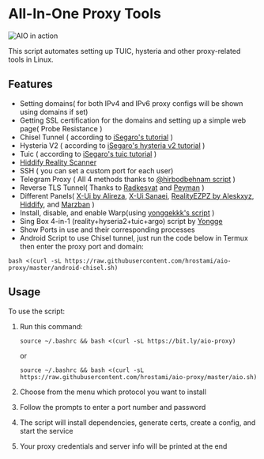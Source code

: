 # All-In-One Proxy Tools
![AIO in action](https://gcdnb.pbrd.co/images/YpZOm6VMjYjU.png?o=1)

This script automates setting up TUIC, hysteria and other proxy-related tools in Linux.
## Features
- Setting domains( for both IPv4 and IPv6 proxy configs will be shown using domains if set) 
- Getting SSL certification for the domains and setting up a simple web page( Probe Resistance )
- Chisel Tunnel ( according to [iSegaro's tutorial](https://telegra.ph/How-to-tunnel-traffic-over-HTTP-with-iSegaro-11-24) )
- Hysteria V2 ( according to [iSegaro's hysteria v2 tutorial](https://telegra.ph/How-run-Hysteria-V2-Protocol-with-iSegaro-09-0) )
- Tuic ( according to [iSegaro's tuic tutorial](https://telegra.ph/How-to-start-the-TUIC-v5-protocol-with-iSegaro-08-26) )
- [Hiddify Reality Scanner](https://github.com/hiddify/Hiddify-Reality-Scanner)
- SSH ( you can set a custom port for each user)
- Telegram Proxy ( All 4 methods thanks to [@hirbodbehnam script](https://github.com/HirbodBehnam/MTProtoProxyInstaller) )
- Reverse TLS Tunnel( Thanks to [Radkesvat](https://github.com/radkesvat/ReverseTlsTunnel) and [Peyman](https://github.com/Ptechgithub/ReverseTlsTunnel) )
- Different Panels( [X-Ui by Alireza](https://github.com/alireza0/x-ui), [X-Ui Sanaei](https://github.com/MHSanaei/3x-ui), [RealityEZPZ by Aleskxyz](https://github.com/aleskxyz/reality-ezpz), [Hiddify](https://github.com/hiddify/Hiddify-Server), and [Marzban](https://github.com/Gozargah/Marzban/) )
- Install, disable, and enable Warp(using [yonggekkk's script](https://github.com/yonggekkk/warp-yg) )
- Sing Box 4-in-1 (reality+hyseria2+tuic+argo) script by [Yongge](https://gitlab.com/rwkgyg/sing-box-yg)
- Show Ports in use and their corresponding processes
- Android Script to use Chisel tunnel, just run the code below in Termux then enter the proxy port and domain:
```
bash <(curl -sL https://raw.githubusercontent.com/hrostami/aio-proxy/master/android-chisel.sh)
```

   
## Usage

To use the script:

1. Run this command:
   ```
   source ~/.bashrc && bash <(curl -sL https://bit.ly/aio-proxy)
   ```
   or
   ```
   source ~/.bashrc && bash <(curl -sL https://raw.githubusercontent.com/hrostami/aio-proxy/master/aio.sh)
   ```
   
2. Choose from the menu which protocol you want to install

3. Follow the prompts to enter a port number and password

4. The script will install dependencies, generate certs, create a config, and start the service

5. Your proxy credentials and server info will be printed at the end
